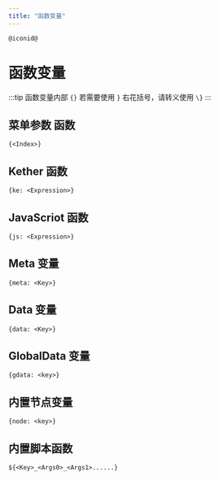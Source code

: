 ```yaml
---
title: "函数变量"
---
```

```text
@iconid@
```

# 函数变量

:::tip
函数变量内部 `{}` 若需要使用 `}` 右花括号，请转义使用 `\}` 
:::

## 菜单参数 函数

```text
{<Index>}
```

## Kether 函数

```text
{ke: <Expression>}
```

## JavaScriot 函数

```text
{js: <Expression>}
```

## Meta 变量

```text
{meta: <Key>}
```

## Data 变量

```text
{data: <Key>}
```

## GlobalData 变量

```text
{gdata: <key>}
```

## 内置节点变量

```text
{node: <key>}
```

## 内置脚本函数

```text
${<Key>_<Args0>_<Args1>......}
```

